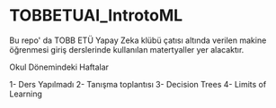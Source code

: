 # TOBBETUAI_IntrotoML

Bu repo' da TOBB ETÜ Yapay Zeka klübü çatısı altında verilen makine öğrenmesi giriş derslerinde kullanılan matertyaller yer alacaktır. 


Okul Dönemindeki Haftalar

1- Ders Yapılmadı
2- Tanışma toplantısı
3- Decision Trees
4- Limits of Learning
